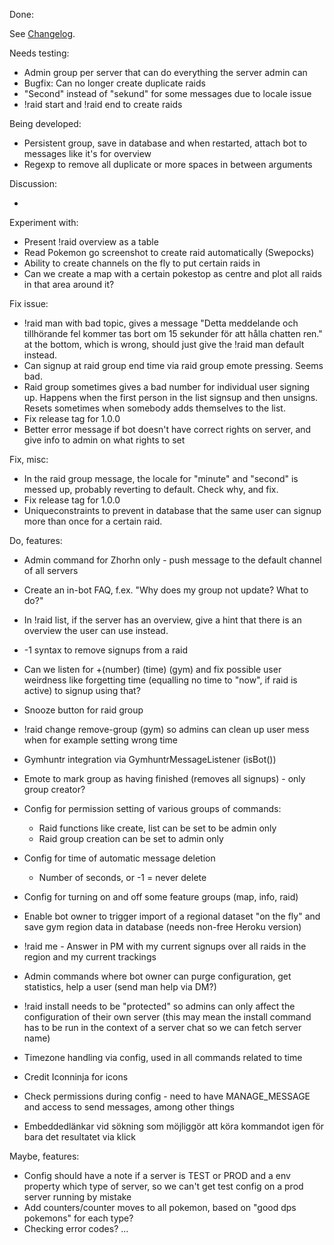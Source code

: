 Done:

See [Changelog](CHANGELOG.md).

Needs testing:

* Admin group per server that can do everything the server admin can
* Bugfix: Can no longer create duplicate raids
* "Second" instead of "sekund" for some messages due to locale issue
* !raid start and !raid end to create raids

Being developed:

* Persistent group, save in database and when restarted, attach bot to messages like it's for overview
* Regexp to remove all duplicate or more spaces in between arguments

Discussion:

- 

Experiment with:

* Present !raid overview as a table
* Read Pokemon go screenshot to create raid automatically (Swepocks)
* Ability to create channels on the fly to put certain raids in
* Can we create a map with a certain pokestop as centre and plot all raids in that area around it?

Fix issue:

* !raid man with bad topic, gives a message 
"Detta meddelande och tillhörande fel kommer tas bort om 15 sekunder för att hålla chatten ren." at the bottom, which is wrong,
should just give the !raid man default instead.
* Can signup at raid group end time via raid group emote pressing. Seems bad.
* Raid group sometimes gives a bad number for individual user signing up. Happens when the first person in the list
signsup and then unsigns. Resets sometimes when somebody adds themselves to the list.
* Fix release tag for 1.0.0
* Better error message if bot doesn't have correct rights on server, and give info to admin on what rights
to set

Fix, misc:
* In the raid group message, the locale for "minute" and "second" is messed up, probably reverting to default. 
Check why, and fix.
* Fix release tag for 1.0.0
* Uniqueconstraints to prevent in database that the same user can signup more than once for a certain raid.

Do, features:

* Admin command for Zhorhn only - push message to the default channel of all servers
* Create an in-bot FAQ, f.ex. "Why does my group not update? What to do?"
* In !raid list, if the server has an overview, give a hint that there is an overview the user can use instead.
* -1 syntax to remove signups from a raid
* Can we listen for +(number) (time) (gym) and fix possible user weirdness like forgetting 
time (equalling no time to "now", if raid is active) to signup using that?
* Snooze button for raid group
* !raid change remove-group (gym) so admins can clean up user mess when for example setting
wrong time

* Gymhuntr integration via GymhuntrMessageListener (isBot())
* Emote to mark group as having finished (removes all signups) - only group creator?
* Config for permission setting of various groups of commands:
    * Raid functions like create, list can be set to be admin only
    * Raid group creation can be set to admin only
* Config for time of automatic message deletion
    * Number of seconds, or -1 = never delete
* Config for turning on and off some feature groups (map, info, raid)
* Enable bot owner to trigger import of a regional dataset "on the fly" and save gym region data in database 
(needs non-free Heroku version)
* !raid me - Answer in PM with my current signups over all raids in the region and my current trackings 
* Admin commands where bot owner can purge configuration, get statistics, help a user (send man help via DM?)
* !raid install needs to be "protected" so admins can only affect the configuration of their own server
(this may mean the install command has to be run in the context of a server chat so we can fetch server name)
* Timezone handling via config, used in all commands related to time
* Credit Iconninja for icons
* Check permissions during config - need to have MANAGE_MESSAGE and access to send messages, among other things
* Embeddedlänkar vid sökning som möjliggör att köra kommandot igen för bara det resultatet via klick

Maybe, features:

* Config should have a note if a server is TEST or PROD and a env property which type of server,
so we can't get test config on a prod server running by mistake
* Add counters/counter moves to all pokemon, based on "good dps pokemons" for each type?
* Checking error codes?
...
